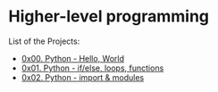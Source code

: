 # Higher-level programming

List of the Projects:
* [0x00. Python - Hello, World](https://github.com/pforciol/holbertonschool-higher_level_programming/tree/master/0x00-python-hello_world)
* [0x01. Python - if/else, loops, functions](https://github.com/pforciol/holbertonschool-higher_level_programming/tree/master/0x01-python-if_else_loops_functions)
* [0x02. Python - import & modules](https://github.com/pforciol/holbertonschool-higher_level_programming/tree/master/0x02-python-import_modules)

